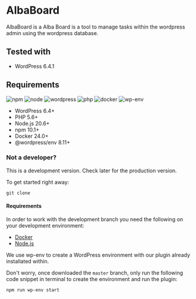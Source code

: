 # AlbaBoard

AlbaBoard is a Alba Board is a tool to manage tasks within the wordpress admin using the wordpress database.

## Tested with

- WordPress 6.4.1

## Requirements
![npm](https://img.shields.io/badge/npm-10.1.0-ba3333)
![node](https://img.shields.io/badge/node-20.6.1-79bf38)
![wordpress](https://img.shields.io/badge/wordpress-6.4-25698e)
![php](https://img.shields.io/badge/php-5.6-465185)
![docker](https://img.shields.io/badge/docker-24.0-1f57e3)
![wp-env](https://img.shields.io/badge/wp--env-8.11-black)

- WordPress 6.4+
- PHP 5.6+
- Node.js 20.6+
- npm 10.1+
- Docker 24.0+
- @wordpress/env 8.11+

### Not a developer?

This is a development version. Check later for the production version.

To get started right away:
```
git clone 
```

#### Requirements

In order to work with the development branch you need the following on your development environment:

- [Docker](https://www.docker.com)
- [Node.js](http://nodejs.org/)

We use wp-env to create a WordPress environment with our plugin already installated within.

Don't worry, once downloaded the `master` branch, only run the following code snippet in terminal to create the environment and run the plugin:

```
npm run wp-env start
```